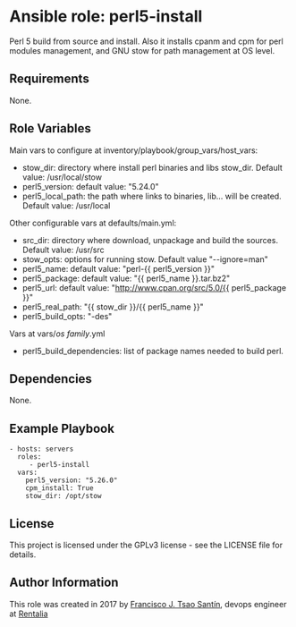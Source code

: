 Ansible role: perl5-install
=========
Perl 5 build from source and install. Also it installs cpanm and cpm for perl modules management, and GNU stow for path management at OS level.

Requirements
------------
None.

Role Variables
--------------
Main vars to configure at inventory/playbook/group_vars/host_vars:

- stow_dir: directory where install perl binaries and libs stow_dir. Default value: /usr/local/stow
- perl5_version: default value: "5.24.0"
- perl5_local_path: the path where links to binaries, lib... will be created. Default value: /usr/local

Other configurable vars at defaults/main.yml: 
- src_dir: directory where download, unpackage and build the sources. Default value: /usr/src
- stow_opts: options for running stow. Default value "--ignore=man"
- perl5_name: default value: "perl-{{ perl5_version }}"
- perl5_package: default value: "{{ perl5_name }}.tar.bz2"
- perl5_url: default value: "http://www.cpan.org/src/5.0/{{ perl5_package }}"
- perl5_real_path: "{{ stow_dir }}/{{ perl5_name }}"
- perl5_build_opts: "-des"

Vars at vars/*os family*.yml
- perl5_build_dependencies: list of package names needed to build perl.

Dependencies
------------
None.

Example Playbook
----------------

    - hosts: servers
      roles:
         - perl5-install
      vars:
        perl5_version: "5.26.0"
        cpm_install: True
        stow_dir: /opt/stow

License
-------
This project is licensed under the GPLv3 license - see the LICENSE file for details.

Author Information
------------------
This role was created in 2017 by [Francisco J. Tsao Santín](https://gattaca.es), devops engineer at [Rentalia](https://www.rentalia.com) 
